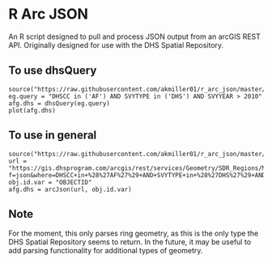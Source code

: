 # R Arc JSON

An R script designed to pull and process JSON output from an arcGIS REST API.
Originally designed for use with the DHS Spatial Repository.

## To use dhsQuery

```
source("https://raw.githubusercontent.com/akmiller01/r_arc_json/master/arc_json.R")
eg.query = "DHSCC in ('AF') AND SVYTYPE in ('DHS') AND SVYYEAR > 2010"
afg.dhs = dhsQuery(eg.query)
plot(afg.dhs)
```

## To use in general

```
source("https://raw.githubusercontent.com/akmiller01/r_arc_json/master/arc_json.R")
url = "https://gis.dhsprogram.com/arcgis/rest/services/Geometry/SDR_Regions/MapServer/0/query?f=json&where=DHSCC+in+%28%27AF%27%29+AND+SVYTYPE+in+%28%27DHS%27%29+AND+SVYYEAR+>+2010&text=&objectIds=&time=&geometry=&geometryType=esriGeometryEnvelope&inSR=&spatialRel=esriSpatialRelIntersects&relationParam=&outFields=DHSCC%2CCNTRYNAMEE%2CSVYTYPE%2CSVYYEAR%2CDHSREGEN%2CREGNOTES%2COBJECTID%2CSVYNOTES%2CSVYID%2CLEVELRNK%2CLEVELNA%2CColorAdjust%2CSvy_Map%2CSTATCOM%2CNATL_DATA&returnGeometry=true&returnTrueCurves=false&maxAllowableOffset=&geometryPrecision=&outSR=4326&returnIdsOnly=false&returnCountOnly=false&orderByFields=SVYYEAR%2CSVYTYPE%2CSVYID%2CLEVELRNK&groupByFieldsForStatistics=&outStatistics=&returnZ=false&returnM=false&gdbVersion=&returnDistinctValues=false&resultOffset=&resultRecordCount="
obj.id.var = "OBJECTID"
afg.dhs = arcJson(url, obj.id.var)
```

## Note

For the moment, this only parses ring geometry, as this is the only type the DHS Spatial Repository seems to return.
In the future, it may be useful to add parsing functionality for additional types of geometry. 
